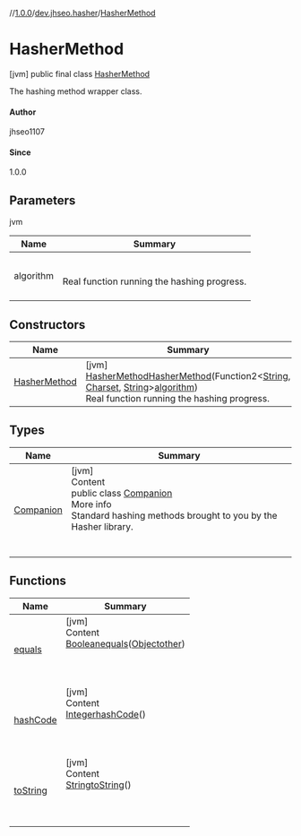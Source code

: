 //[1.0.0](../../index.md)/[dev.jhseo.hasher](../index.md)/[HasherMethod](index.md)



# HasherMethod  
 [jvm] public final class [HasherMethod](index.md)

The hashing method wrapper class.



#### Author  


jhseo1107



#### Since  


1.0.0

   


## Parameters  
  
jvm  
  
|  Name|  Summary| 
|---|---|
| <a name="dev.jhseo.hasher/HasherMethod///PointingToDeclaration/"></a>algorithm| <a name="dev.jhseo.hasher/HasherMethod///PointingToDeclaration/"></a><br><br>Real function running the hashing progress.<br><br>
  


## Constructors  
  
|  Name|  Summary| 
|---|---|
| <a name="dev.jhseo.hasher/HasherMethod/HasherMethod/#kotlin.Function2[kotlin.String,java.nio.charset.Charset,kotlin.String]/PointingToDeclaration/"></a>[HasherMethod](-hasher-method.md)| <a name="dev.jhseo.hasher/HasherMethod/HasherMethod/#kotlin.Function2[kotlin.String,java.nio.charset.Charset,kotlin.String]/PointingToDeclaration/"></a> [jvm] [HasherMethod](index.md)[HasherMethod](-hasher-method.md)(Function2<[String](https://docs.oracle.com/javase/8/docs/api/java/lang/String.html), [Charset](https://docs.oracle.com/javase/8/docs/api/java/nio/charset/Charset.html), [String](https://docs.oracle.com/javase/8/docs/api/java/lang/String.html)>[algorithm](-hasher-method.md))  <br>Real function running the hashing progress.   <br>


## Types  
  
|  Name|  Summary| 
|---|---|
| <a name="dev.jhseo.hasher/HasherMethod.Companion///PointingToDeclaration/"></a>[Companion](-companion/index.md)| <a name="dev.jhseo.hasher/HasherMethod.Companion///PointingToDeclaration/"></a>[jvm]  <br>Content  <br>public class [Companion](-companion/index.md)  <br>More info  <br>Standard hashing methods brought to you by the Hasher library.  <br><br><br>


## Functions  
  
|  Name|  Summary| 
|---|---|
| <a name="kotlin/Any/equals/#kotlin.Any?/PointingToDeclaration/"></a>[equals](-companion/index.md#%5Bkotlin%2FAny%2Fequals%2F%23kotlin.Any%3F%2FPointingToDeclaration%2F%5D%2FFunctions%2F-1809352891)| <a name="kotlin/Any/equals/#kotlin.Any?/PointingToDeclaration/"></a>[jvm]  <br>Content  <br>[Boolean](https://docs.oracle.com/javase/8/docs/api/java/lang/Boolean.html)[equals](-companion/index.md#%5Bkotlin%2FAny%2Fequals%2F%23kotlin.Any%3F%2FPointingToDeclaration%2F%5D%2FFunctions%2F-1809352891)([Object](https://docs.oracle.com/javase/8/docs/api/java/lang/Object.html)[other](-companion/index.md#%5Bkotlin%2FAny%2Fequals%2F%23kotlin.Any%3F%2FPointingToDeclaration%2F%5D%2FFunctions%2F-1809352891))  <br>  <br><br><br>
| <a name="kotlin/Any/hashCode/#/PointingToDeclaration/"></a>[hashCode](-companion/index.md#%5Bkotlin%2FAny%2FhashCode%2F%23%2FPointingToDeclaration%2F%5D%2FFunctions%2F-1809352891)| <a name="kotlin/Any/hashCode/#/PointingToDeclaration/"></a>[jvm]  <br>Content  <br>[Integer](https://docs.oracle.com/javase/8/docs/api/java/lang/Integer.html)[hashCode](-companion/index.md#%5Bkotlin%2FAny%2FhashCode%2F%23%2FPointingToDeclaration%2F%5D%2FFunctions%2F-1809352891)()  <br>  <br><br><br>
| <a name="kotlin/Any/toString/#/PointingToDeclaration/"></a>[toString](-companion/index.md#%5Bkotlin%2FAny%2FtoString%2F%23%2FPointingToDeclaration%2F%5D%2FFunctions%2F-1809352891)| <a name="kotlin/Any/toString/#/PointingToDeclaration/"></a>[jvm]  <br>Content  <br>[String](https://docs.oracle.com/javase/8/docs/api/java/lang/String.html)[toString](-companion/index.md#%5Bkotlin%2FAny%2FtoString%2F%23%2FPointingToDeclaration%2F%5D%2FFunctions%2F-1809352891)()  <br>  <br><br><br>


